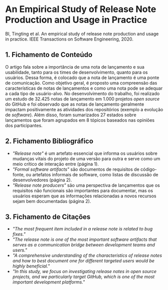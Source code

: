 # An Empirical Study of Release Note Production and Usage in Practice

BI, Tingting et al. An empirical study of release note production and usage in practice. IEEE Transactions on Software Engineering, 2020.

## 1. Fichamento de Conteúdo

O artigo fala sobre a importância de uma nota de lançamento e sua usabilidade, tanto para os times de desenvolvimento, quanto para os usuários. Dessa forma, é colocado que a nota de lançamento é uma ponte de comunicação. Como objetivo geral, é proposto uma compreensão das características de notas de lançamentos e como uma nota pode se adequar a cada tipo de usuário-alvo. No desenvolvimento do trabalho, foi realizado um estudo de 32.425 notas de lançamento em 1.000 projetos *open source* do GitHub e foi observado que as notas de lançamento geralmente impactam positivamente as atividades dos repositórios (exemplo a evolução de *software*). Além disso, foram sumarizados 27 estados sobre lançamentos que foram agrupados em 8 tópicos baseados nas opiniões dos participantes.    

## 2. Fichamento Bibliográfico

- _"Release note"_ é um artefato essencial que informa os usuários sobre mudanças vitais do projeto de uma versão para outra e serve como um meio crítico de interação entre (página 1).
- _"Formal software artifacts"_ são documentos de requisitos de código-fonte, ou artefatos informais de software, como listas de discussão de desenvolvedores (página 2). 
- _"Release note producers"_ são uma perspectiva de lançamentos que os requisitos não funcionais são importantes para documentar, mas os usuários esperam que as informações relacionadas a novos recursos sejam bem documentadas (página 2).

## 3. Fichamento de Citações

- _"The most frequent item included in a release note is related to bug fixes."_
- _"The release note is one of the most important software artifacts that serves as a communication bridge between development teams and users."_
- _"A comprehensive understanding of the characteristics of release notes and how to best document one for different targeted users would be highly beneficial."_
- _"In this study, we focus on investigating release notes in open source projects, and we particularly target GitHub, which is one of the most important development platforms."_